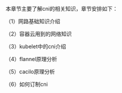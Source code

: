 本章节主要了解cni的相关知识，章节安排如下：

（1）网路基础知识介绍

（2）容器云用到的网络知识

（3）kubelet中的cni介绍

（4）flannel原理分析

（5）cacilo原理分析

（6）如何订制cni 
